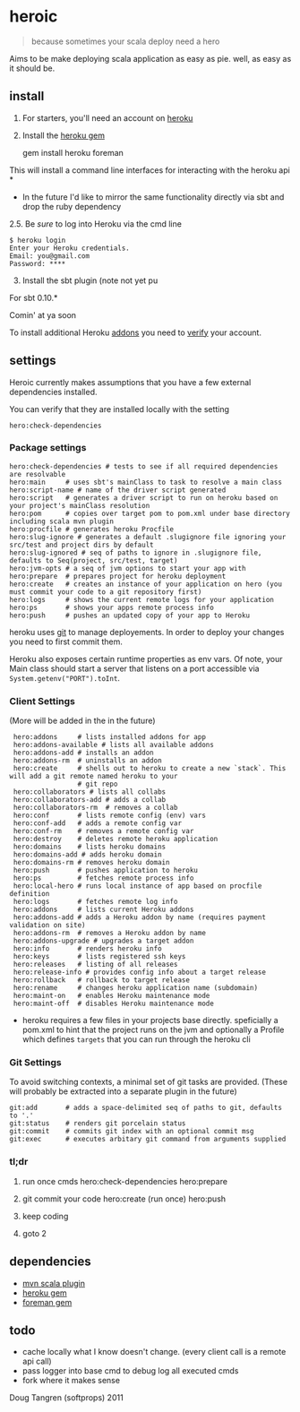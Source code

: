 # heroic

> because sometimes your scala deploy need a hero

Aims to be make deploying scala application as easy as pie. well, as easy as it should be.

## install

1. For starters, you'll need an account on [heroku](https://api.heroku.com/signup)
2. Install the  [heroku gem](https://github.com/heroku/heroku#readme)

    gem install heroku foreman

This will install a command line interfaces for interacting with the heroku api *

* In the future I'd like to mirror the same functionality directly via sbt and drop the ruby dependency

2.5. Be _sure_ to log into Heroku via the cmd line

    $ heroku login
    Enter your Heroku credentials.
    Email: you@gmail.com
    Password: ****

3. Install the sbt plugin (note not yet pu

For sbt 0.10.*

Comin' at ya soon

To install additional Heroku [addons](http://addons.heroku.com/) you need to [verify](https://api.heroku.com/verify) your account.

## settings

Heroic currently makes assumptions that you have a few external dependencies installed.

You can verify that they are installed locally with the setting

    hero:check-dependencies

### Package settings

    hero:check-dependencies # tests to see if all required dependencies are resolvable
    hero:main     # uses sbt's mainClass to task to resolve a main class
    hero:script-name # name of the driver script generated
    hero:script   # generates a driver script to run on heroku based on your project's mainClass resolution
    hero:pom      # copies over target pom to pom.xml under base directory including scala mvn plugin
    hero:procfile # generates heroku Procfile
    hero:slug-ignore # generates a default .slugignore file ignoring your src/test and project dirs by default
    hero:slug-ignored # seq of paths to ignore in .slugignore file, defaults to Seq(project, src/test, target)
    hero:jvm-opts # a seq of jvm options to start your app with
    hero:prepare  # prepares project for heroku deployment
    hero:create   # creates an instance of your application on hero (you must commit your code to a git repository first)
    hero:logs     # shows the current remote logs for your application
    hero:ps       # shows your apps remote process info
    hero:push     # pushes an updated copy of your app to Heroku

heroku uses [git][git] to manage deployements. In order to deploy your changes you need to first commit them.

Heroku also exposes certain runtime properties as env vars. Of note, your Main class should start a server that listens on a port accessible via `System.getenv("PORT").toInt`.

### Client Settings


(More will be added in the in the future)

     hero:addons     # lists installed addons for app
     hero:addons-available # lists all available addons
     hero:addons-add # installs an addon
     hero:addons-rm  # uninstalls an addon
     hero:create     # shells out to heroku to create a new `stack`. This will add a git remote named heroku to your
                     # git repo
     hero:collaborators # lists all collabs
     hero:collaborators-add # adds a collab
     hero:collaborators-rm  # removes a collab
     hero:conf       # lists remote config (env) vars
     hero:conf-add   # adds a remote config var
     hero:conf-rm    # removes a remote config var
     hero:destroy    # deletes remote heroku application
     hero:domains    # lists heroku domains
     hero:domains-add # adds heroku domain
     hero:domains-rm # removes heroku domain
     hero:push       # pushes application to heroku
     hero:ps         # fetches remote process info
     hero:local-hero # runs local instance of app based on procfile definition
     hero:logs       # fetches remote log info
     hero:addons     # lists current Heroku addons
     hero:addons-add # adds a Heroku addon by name (requires payment validation on site)
     hero:addons-rm  # removes a Heroku addon by name
     hero:addons-upgrade # upgrades a target addon
     hero:info       # renders heroku info
     hero:keys       # lists registered ssh keys
     hero:releases   # listing of all releases
     hero:release-info # provides config info about a target release
     hero:rollback   # rollback to target release
     hero:rename     # changes heroku application name (subdomain)
     hero:maint-on   # enables Heroku maintenance mode
     hero:maint-off  # disables Heroku maintenance mode

* heroku requires a few files in your projects base directly. speficially a pom.xml to hint that the project
  runs on the jvm and optionally a Profile which defines `targets` that you can run through the heroku cli

### Git Settings

To avoid switching contexts, a minimal set of git tasks are provided.
(These will probably be extracted into a separate plugin in the future)

    git:add       # adds a space-delimited seq of paths to git, defaults to '.'
    git:status    # renders git porcelain status
    git:commit    # commits git index with an optional commit msg
    git:exec      # executes arbitary git command from arguments supplied

### tl;dr

1) run once cmds
   hero:check-dependencies
   hero:prepare

2) git commit your code
   hero:create (run once)
   hero:push

3) keep coding

4) goto 2

## dependencies

- [mvn scala plugin](http://scala-tools.org/mvnsites/maven-scala-plugin)
- [heroku gem](https://github.com/heroku/heroku#readme)
- [foreman gem](https://github.com/ddollar/foreman#readme)

## todo

- cache locally what I know doesn't change. (every client call is a remote api call)
- pass logger into base cmd to debug log all executed cmds
- fork where it makes sense

Doug Tangren (softprops) 2011

[git]: http://git-scm.com/
